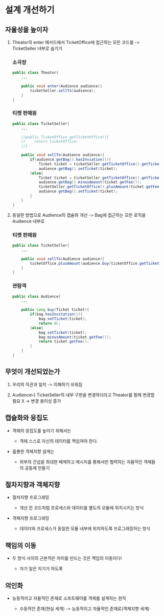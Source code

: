# 설계 개선하기

## 자율성을 높이자

1. Theator의 enter 메서드에서 TicketOffice에 접근하는 모든 코드를 -> TicketSeller 내부로 숨기기

    ### 소극장
    ```java
    public class Theator{
        ...

        public void enter(Audience audience){
            ticketSeller.sellTo(audience);
        }
    }
    ```

    ### 티켓 판매원
    ```java
    public class TicketSeller{
        ...

        //public TicketOffice getTicketOffice(){
        //    return ticketOffice;
        //}

        public void sellTo(Audience audience){
            if(audience.getBag().hasInviation()){
                Ticket ticket = ticketSeller.getTicketOffice().getTicket();
                audience.getBag().setTicket(ticket);
            }else{
                Ticket ticket = ticketSeller.getTicketOffice().getTicket();
                audience.getBag().minusAmount(ticket.getFee());
                ticketSeller.getTicketOffice().plusAmount(ticket.getFee());
                audience.getBag().setTicket(ticket);
            }
        }
    }
    ```

2. 동일한 방법으로 Audience의 캡슐화 개선 -> Bag에 접근하는 모든 로직을 Audience 내부로

    ### 티켓 판매원

    ```java
    public class TicketSeller{
        ...

        public void sellTo(Audience audience){
            ticketOffice.plusAmount(audience.buy(ticketOffice.getTicket()));
        }
    }
    ```

    ### 관람객

    ```java
    public class Audience{
        ...

        public Long buy(Ticket ticket){
            if(bag.hasInvitation()){
                bag.setTicket(ticket);
                return 0L;
            }else{
                bag.setTicket(ticket);
                bag.minusAmount(ticket.getFee());
                return ticket.getFee();
            }
        }
    }
    ```

## 무엇이 개선되었는가

1. 우리의 직관과 일치 -> 이해하기 쉬워짐

2. Audience나 TicketSeller의 내부 구현을 변경하더라고 Theator를 함께 변경할 필요  X -> 변경 용이성 증가

## 캡슐화와 응집도

- 객체의 응집도를 높이기 위해서는

    - 객체 스스로 자신의 데이터를 책임져야 한다.


- 훌룡한 객체지향 설계는
    -  외부의 간섭을 최대한 배제하고 메시지를 통해서만 협력하는 자율적인 객체들의 공동체 만들기

## 절차지향과 객체지향

-  절차지향 프로그래밍

   - 개선 전 코드처럼 프로세스와 데이터를 별도의 모듈에 위치시키는 방식

-  객체지향 프로그래밍

   - 데이터와 프로세스가 동일한 모듈 내부에 위치하도록 프로그래밍하는 방식

## 책임의 이동

- 두 방식 사이의 근본적은 차이를 만드는 것은 책임의 이동이다!

    - 자기 일은 자기가 하도록

## 의인화

- 능동적이고 자율적인 존재로 소프트웨어를 객체를 설계하는 원칙

  - 수동적인 존재(현실 세계) -> 능동적이고 자율적인 존재로(객체지향 세계)